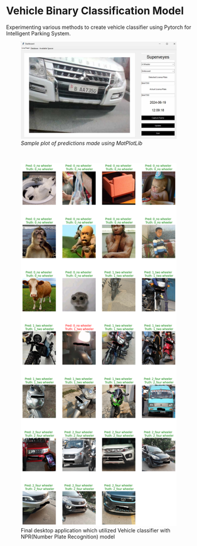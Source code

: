 # Vehicle Binary Classification Model 
Experimenting various methods to create vehicle classifier using Pytorch for Intelligent Parking System.

<figure>
  <img src="https://github.com/yunidh/vehicle_classifier/blob/main/images/desktop%20example.jpg" width="500">
  <figcaption><i>Sample plot of predictions made using MatPlotLib</i></figcaption>
</figure>
<br/>
<figure>
  <img src="https://github.com/yunidh/vehicle_classifier/blob/main/images/result.png" width="500">
  <figcaption>Final desktop application which utilized Vehicle classifier with NPR(Number Plate Recognition) model</figcaption>
</figure>




